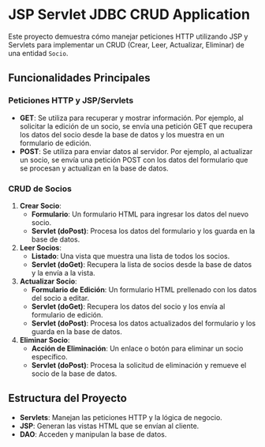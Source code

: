 # JSP Servlet JDBC CRUD Application

Este proyecto demuestra cómo manejar peticiones HTTP utilizando JSP y Servlets para implementar un CRUD (Crear, Leer, Actualizar, Eliminar) de una entidad `Socio`.

## Funcionalidades Principales

### Peticiones HTTP y JSP/Servlets

- **GET**: Se utiliza para recuperar y mostrar información. Por ejemplo, al solicitar la edición de un socio, se envía una petición GET que recupera los datos del socio desde la base de datos y los muestra en un formulario de edición.
- **POST**: Se utiliza para enviar datos al servidor. Por ejemplo, al actualizar un socio, se envía una petición POST con los datos del formulario que se procesan y actualizan en la base de datos.

### CRUD de Socios

1. **Crear Socio**:
    - **Formulario**: Un formulario HTML para ingresar los datos del nuevo socio.
    - **Servlet (doPost)**: Procesa los datos del formulario y los guarda en la base de datos.
2. **Leer Socios**:
    - **Listado**: Una vista que muestra una lista de todos los socios.
    - **Servlet (doGet)**: Recupera la lista de socios desde la base de datos y la envía a la vista.
3. **Actualizar Socio**:
    - **Formulario de Edición**: Un formulario HTML prellenado con los datos del socio a editar.
    - **Servlet (doGet)**: Recupera los datos del socio y los envía al formulario de edición.
    - **Servlet (doPost)**: Procesa los datos actualizados del formulario y los guarda en la base de datos.
4. **Eliminar Socio**:
    - **Acción de Eliminación**: Un enlace o botón para eliminar un socio específico.
    - **Servlet (doPost)**: Procesa la solicitud de eliminación y remueve el socio de la base de datos.

## Estructura del Proyecto

- **Servlets**: Manejan las peticiones HTTP y la lógica de negocio.
- **JSP**: Generan las vistas HTML que se envían al cliente.
- **DAO**: Acceden y manipulan la base de datos.
